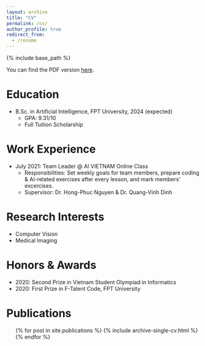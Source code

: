 ```yaml
---
layout: archive
title: "CV"
permalink: /cv/
author_profile: true
redirect_from:
  - /resume
---
```


{% include base_path %}

You can find the PDF version <a href="/files/vudinhminh_cv.pdf" target="_blank">here</a>.

Education
======
* B.Sc. in Artificial Intelligence, FPT University, 2024 (expected)
  * GPA: 9.31/10
  * Full Tuition Scholarship

Work Experience
======
* July 2021: Team Leader @ AI VIETNAM Online Class
  * Responsibilities: Set weekly goals for team members, prepare coding & AI-related exercises after every lesson, and mark members' excercises.
  * Supervisor: Dr. Hong-Phuc Nguyen & Dr. Quang-Vinh Dinh
  
Research Interests
======
* Computer Vision
* Medical Imaging

Honors & Awards
======
* 2020: Second Prize in Vietnam Student Olympiad in Informatics
* 2020: First Prize in F-Talent Code, FPT University


Publications
======
  <ul>{% for post in site.publications %}
    {% include archive-single-cv.html %}
  {% endfor %}</ul>
